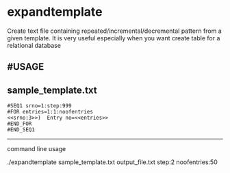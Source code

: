 # expandtemplate
Create text file containing repeated/incremental/decremental pattern from a given template. It is very useful especially when you want create table for a relational database

 #USAGE
---------------


sample_template.txt
----------------------------------------------------------
    #SEQ1 srno=1:step:999
    #FOR entries=1:1:noofentries
    <<srno:3>>)  Entry no=<<entries>>
    #END_FOR
    #END_SEQ1
--------------------------------------------------------------

command line usage

./expandtemplate sample_template.txt output_file.txt step:2 noofentries:50
